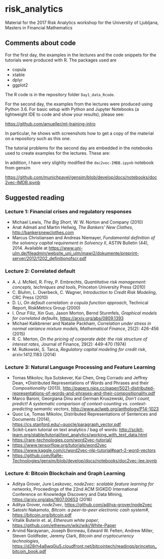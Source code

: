 
# risk_analytics
Material for the 2017 Risk Analytics workshop for the University of Ljubljana, Masters in Financial Mathematics

## Comments about code

For the first day, the examples in the lectures and the code snippets
for the tutorials were produced with R. The packages used are

* copula
* xtable
* dplyr
* ggplot2

The R code is in the repository folder `Day1_data_Rcode`.

For the second day, the examples from the lectures were produced using
Python 3.6. For basic setup with Python and Jupyter Notebooks (a
lightweight IDE to code and show your results), please see:

https://github.com/amueller/ml-training-intro

In particular, he shows with screenshots how to get a copy of the
material on a repository such as this one.

The tutorial problems for the second day are embedded in the notebooks
used to create examples for the lectures. These are:

In addition, I have very slighlty modified the `doc2vec-IMDB.ipynb`
notebook from gensim 

https://github.com/munichpavel/gensim/blob/develop/docs/notebooks/doc2vec-IMDB.ipynb

## Suggested reading

### Lecture 1: Financial crises and regulatory responses

* Michael Lewis, *The Big Short*, W. W. Norton and Company (2010)
* Anat Admati and Martin Hellwig, *The Bankers' New Clothes*,
http://bankersnewclothes.com
* Marcus Christiansen and Andreas Niemayer, *Fundamental definition of
  the solvency capital requirement in Solvency II*, ASTIN Bulletin
  (44), 2014. Available at https://www.uni-ulm.de/fileadmin/website_uni_ulm/mawi2/dokumente/preprint-server/2012/1202_definitionofscr.pdf

### Lecture 2: Correlated default
* A. J. McNeil, R. Frey, P. Embrechts, *Quantitative risk management:
  concepts, techniques and tools*, Princeton University Press (2010)
* C. Bluhm, L. Overbeck, C. Wagner, *Introduction to Credit Risk
Modeling*, CRC Press (2010)
* D. Li, *On default correlation: a copula function approach*,
  Technical Report, RiskMetrics Group (2000)
* I. Onur Filiz, Xin Guo, Jason Morton, Bernd Sturmfels, *Graphical
models for correlated defaults*, https://arxiv.org/abs/0809.1393
* Michael Kalkbrener and Natalie Packham, *Correlation under stress in
  normal variance mixture models, Mathematical Finance*, 25(2):
  426-456 (2015)
* R. C. Merton, *On the pricing of corporate debt: the risk structure
of interest rates*, Journal of Finance, 29(2): 449-470 (1974)
* M. Rutkowski, S. Tarca, *Regulatory capital modeling for credit
  risk*, arxiv:1412.1183 (2014)

### Lecture 3: Natural Language Processing and Feature Learning

* Tomas Mikolov, Ilya Sutskever, Kai Chen, Greg Corrado and Jeffrey Dean,
*Distributed Representations of Words and Phrases and their
*Compositionality* (2013),
http://papers.nips.cc/paper/5021-distributed-representations-of-words-and-phrases-and-their-compositionality.pdf
* Marco Baroni, Georgiana Dinu and German Kruszewski, *Don’t count,
predict! A systematic comparison of context-counting
vs. context-predicting semantic vectors*,
http://www.aclweb.org/anthology/P14-1023
* Quoc Le, Tomas Mikolov, Distributed Representations of Sentences and
  Documents (2014), https://cs.stanford.edu/~quocle/paragraph_vector.pdf
* Scikit-Learn tutorial on text analytics / bag of words: http://scikit-learn.org/stable/tutorial/text_analytics/working_with_text_data.html
* https://rare-technologies.com/word2vec-tutorial/
* https://www.tensorflow.org/tutorials/word2vec
* https://www.kaggle.com/c/word2vec-nlp-tutorial#part-2-word-vectors
* https://github.com/RaRe-Technologies/gensim/blob/develop/docs/notebooks/doc2vec-lee.ipynb

### Lecture 4: Bitcoin Blockchain and Graph Learning

* Aditya Grover, Jure Leskovec, *node2vec: scalable feature learning
  for networks*, Proceedings of the 22nd ACM SIGKDD International
  Conference on Knowledge Discovery and Data Mining,
  https://arxiv.org/abs/1607.00653 (2016)
* Aditya Grover, *node2vec*, https://github.com/aditya-grover/node2vec
* Satoshi Nakamoto, *Bitcoin: a peer-to-peer electronic cash system#*, https://bitcoin.org/bitcoin.pdf
* Vitalik Buterin et. al, *Ethereum white paper*, https://github.com/ethereum/wiki/wiki/White-Paper
* Arvind Narayanan, Joseph Bonneau, Edward W. Felten, Andrew Miller, Steven Goldfeder, Jeremy Clark, *Bitcoin and cryptocurrency technologies*, https://d28rh4a8wq0iu5.cloudfront.net/bitcointech/readings/princeton_bitcoin_book.pdf
